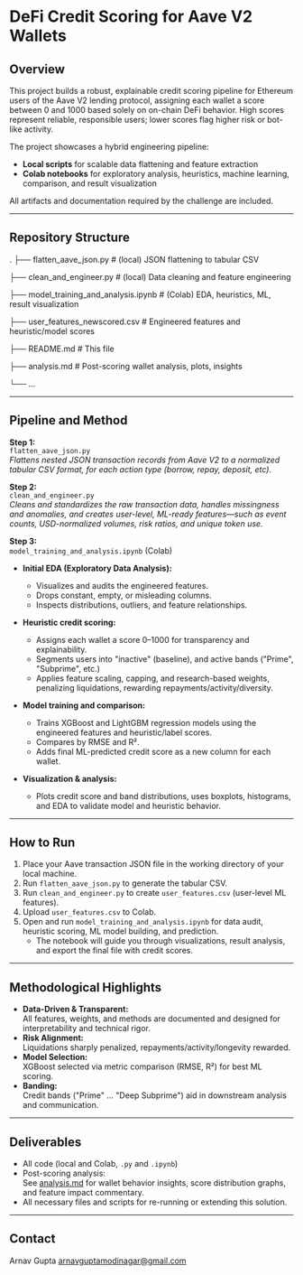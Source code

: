 # DeFi Credit Scoring for Aave V2 Wallets

## Overview

This project builds a robust, explainable credit scoring pipeline for Ethereum users of the Aave V2 lending protocol, assigning each wallet a score between 0 and 1000 based solely on on-chain DeFi behavior. High scores represent reliable, responsible users; lower scores flag higher risk or bot-like activity.

The project showcases a hybrid engineering pipeline:  
- **Local scripts** for scalable data flattening and feature extraction  
- **Colab notebooks** for exploratory analysis, heuristics, machine learning, comparison, and result visualization

All artifacts and documentation required by the challenge are included.

---

## Repository Structure

.
├── flatten_aave_json.py # (local) JSON flattening to tabular CSV

├── clean_and_engineer.py # (local) Data cleaning and feature engineering

├── model_training_and_analysis.ipynb # (Colab) EDA, heuristics, ML, result visualization

├── user_features_newscored.csv # Engineered features and heuristic/model scores

├── README.md # This file

├── analysis.md # Post-scoring wallet analysis, plots, insights

└── ...


---

## Pipeline and Method

**Step 1:**  
`flatten_aave_json.py`  
_Flattens nested JSON transaction records from Aave V2 to a normalized tabular CSV format, for each action type (borrow, repay, deposit, etc)_.

**Step 2:**  
`clean_and_engineer.py`  
_Cleans and standardizes the raw transaction data, handles missingness and anomalies, and creates user-level, ML-ready features—such as event counts, USD-normalized volumes, risk ratios, and unique token use._

**Step 3:**  
`model_training_and_analysis.ipynb` (Colab)  
- **Initial EDA (Exploratory Data Analysis):**  
  - Visualizes and audits the engineered features.
  - Drops constant, empty, or misleading columns.
  - Inspects distributions, outliers, and feature relationships.

- **Heuristic credit scoring:**  
  - Assigns each wallet a score 0–1000 for transparency and explainability.
  - Segments users into "inactive" (baseline), and active bands ("Prime", "Subprime", etc.)
  - Applies feature scaling, capping, and research-based weights, penalizing liquidations, rewarding repayments/activity/diversity.

- **Model training and comparison:**  
  - Trains XGBoost and LightGBM regression models using the engineered features and heuristic/label scores.
  - Compares by RMSE and R².
  - Adds final ML-predicted credit score as a new column for each wallet.

- **Visualization & analysis:**  
  - Plots credit score and band distributions, uses boxplots, histograms, and EDA to validate model and heuristic behavior.

---

## How to Run

1. Place your Aave transaction JSON file in the working directory of your local machine.
2. Run `flatten_aave_json.py` to generate the tabular CSV.
3. Run `clean_and_engineer.py` to create `user_features.csv` (user-level ML features).
4. Upload `user_features.csv` to Colab.
5. Open and run `model_training_and_analysis.ipynb` for data audit, heuristic scoring, ML model building, and prediction.  
   - The notebook will guide you through visualizations, result analysis, and export the final file with credit scores.

---

## Methodological Highlights

- **Data-Driven & Transparent:**  
  All features, weights, and methods are documented and designed for interpretability and technical rigor.
- **Risk Alignment:**  
  Liquidations sharply penalized, repayments/activity/longevity rewarded.
- **Model Selection:**  
  XGBoost selected via metric comparison (RMSE, R²) for best ML scoring.
- **Banding:**  
  Credit bands ("Prime" ... "Deep Subprime") aid in downstream analysis and communication.

---

## Deliverables

- All code (local and Colab, `.py` and `.ipynb`)
- Post-scoring analysis:  
  See [analysis.md](analysis.md) for wallet behavior insights, score distribution graphs, and feature impact commentary.
- All necessary files and scripts for re-running or extending this solution.

---

## Contact

Arnav Gupta
arnavguptamodinagar@gmail.com

